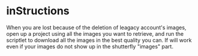 # inStructions

When you are lost because of the deletion of leagacy account's images, open up a project using all the images you want to retrieve, and run the scriptlet to download all the images in the best quality you can. If will work even if your images do not show up in the shutterfly "images" part.
